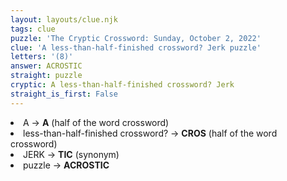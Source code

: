 ```yaml
---
layout: layouts/clue.njk
tags: clue
puzzle: 'The Cryptic Crossword: Sunday, October 2, 2022'
clue: 'A less-than-half-finished crossword? Jerk puzzle'
letters: '(8)'
answer: ACROSTIC
straight: puzzle
cryptic: A less-than-half-finished crossword? Jerk
straight_is_first: False
---
```

<li>A → <b> A</b> (half of the word crossword) </li>
<li>less-than-half-finished crossword? → <b> CROS</b> (half of the word crossword)</li>
<li>JERK → <b> TIC</b> (synonym)</li>
<li> puzzle → <b> ACROSTIC </b> </li>